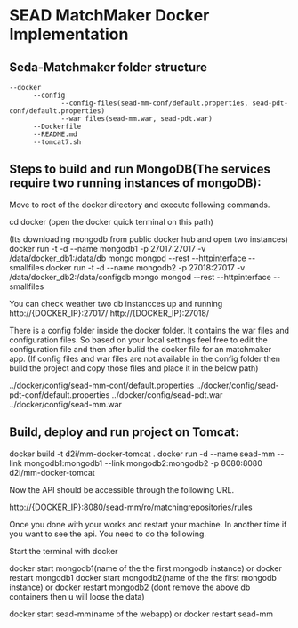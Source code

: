 SEAD MatchMaker Docker Implementation
=====================================

Seda-Matchmaker folder structure
---------------------------------
	--docker
		  --config
				 --config-files(sead-mm-conf/default.properties, sead-pdt-conf/default.properties)
				 --war files(sead-mm.war, sead-pdt.war)
		  --Dockerfile
		  --README.md
		  --tomcat7.sh

Steps to build and run MongoDB(The services require two running instances of mongoDB):
-------------------------------

Move to root of the docker directory and execute following commands.

cd docker
(open the docker quick terminal on this path)

(Its downloading mongodb from public docker hub and open two instances)
docker run -t -d --name mongodb1 -p 27017:27017 -v /data/docker_db1:/data/db mongo mongod --rest --httpinterface --smallfiles
docker run -t -d --name mongodb2 -p 27018:27017 -v /data/docker_db2:/data/configdb mongo mongod --rest --httpinterface --smallfiles

You can check weather two db instancces up and running
http://{DOCKER_IP}:27017/
http://{DOCKER_IP}:27018/

There is a config folder inside the docker folder. It contains the war files and configuration files. So based on your local settings feel free to edit the configuration file and then after bulid the docker file for an matchmaker app. (If config files and war files are not available in the config folder then build the project and copy those files and place it in the below path)

../docker/config/sead-mm-conf/default.properties
../docker/config/sead-pdt-conf/default.properties
../docker/config/sead-pdt.war
../docker/config/sead-mm.war

Build, deploy and run project on Tomcat:
----------------------------------------

docker build -t d2i/mm-docker-tomcat .
docker run -d --name sead-mm --link mongodb1:mongodb1 --link mongodb2:mongodb2 -p 8080:8080 d2i/mm-docker-tomcat

Now the API should be accessible through the following URL.

http://{DOCKER_IP}:8080/sead-mm/ro/matchingrepositories/rules

Once you done with your works and restart your machine. In another time if you want to see the api. You need to do the following.

Start the terminal with docker

docker start mongodb1(name of the the first mongodb instance) or docker restart mongodb1
docker start mongodb2(name of the the first mongodb instance) or docker restart mongodb2
(dont remove the above db containers then u will loose the data)

docker start sead-mm(name of the webapp) or docker restart sead-mm